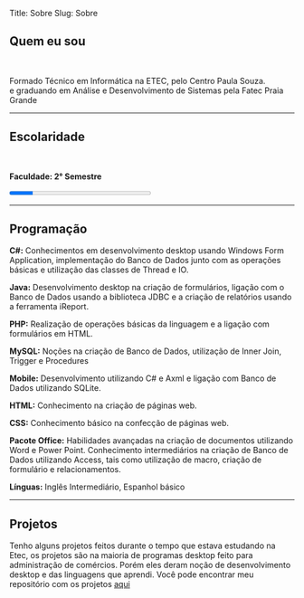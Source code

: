Title: Sobre
Slug: Sobre

<h2><a name=quemEuSou style="text-decoration:none"  id="postagensTitulo" >Quem eu sou</a></h2>
<br>
<p id="postagens">

Formado Técnico em Informática na ETEC, pelo Centro Paula Souza. <br>  e graduando em Análise e Desenvolvimento de Sistemas pela Fatec Praia Grande



<hr>
<h2><a>Escolaridade</a></h2>


 <br>

<b>Faculdade: 2° Semestre</b>

<progress max="100" value="16.6666667" style="width:250px"></progress>


<hr>

<h2 id="postagensTitulo"><a>Programação</h2></a>

<strong>C#:</strong> Conhecimentos em desenvolvimento desktop usando Windows Form Application, implementação
do Banco de Dados junto com as operações básicas e utilização das classes de Thread e IO.

<strong>Java:</strong> Desenvolvimento desktop na criação de formulários, ligação com o Banco de Dados usando a
biblioteca JDBC e a criação de relatórios usando a ferramenta iReport.

<strong>PHP:</strong> Realização de operações básicas da linguagem e a ligação com formulários em HTML.

<strong>MySQL:</strong> Noções na criação de Banco de Dados, utilização de Inner Join, Trigger e
Procedures

<strong>Mobile:</strong> Desenvolvimento utilizando C# e Axml e ligação com Banco de Dados
utilizando SQLite.

<strong>HTML:</strong> Conhecimento na criação de páginas web.

<strong>CSS:</strong> Conhecimento básico na confecção de páginas web.

<strong>Pacote Office:</strong> Habilidades avançadas na criação de documentos utilizando Word e Power Point.
Conhecimento intermediários na criação de Banco de Dados utilizando Access, tais como utilização de
macro, criação de formulário e relacionamentos.

<strong>Línguas:</strong> Inglês Intermediário, Espanhol básico
<hr>
<h2><a>Projetos</h2></a>

Tenho alguns projetos feitos durante o tempo que estava estudando na Etec, os projetos são na maioria de programas desktop feito para administração de comércios. Porém eles deram noção de desenvolvimento desktop e das linguagens que aprendi. Você pode encontrar meu repositório com os projetos <a href="https://github.com/somatheus/Projetos">aqui</a>

<br>
<br>
